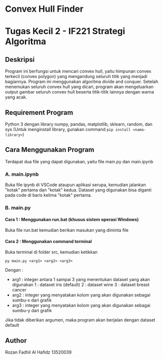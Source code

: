 # Convex Hull Finder
# Tugas Kecil 2 - IF221 Strategi Algoritma

## Deskripsi
Program ini berfungsi untuk mencari convex hull, yaitu himpunan convex terkecil (convex polygon) yang mengandung seluruh titik yang menjadi bagiannya. Program ini menggunakan algoritma divide and conquer. Setelah menemukan seluruh convex hull yang dicari, program akan mengeluarkan output gambar seluruh convex hull beserta titik-titik lainnya dengan warna yang acak.

## Requirement Program
Python 3 dengan library numpy, pandas, matplotlib, sklearn, random, dan sys
(Untuk menginstall library, gunakan command `pip install <nama-library>`)

## Cara Menggunakan Program
Terdapat dua file yang dapat digunakan, yaitu file main.py dan main.ipynb

### A. main.ipynb
Buka file ipynb di VSCode ataupun aplikasi serupa, kemudian jalankan "kotak" pertama dan "kotak" kedua. Dataset yang digunakan bisa diganti pada code di baris kelima "kotak" pertama.

### B. main.py

#### Cara 1 : Menggunakan run.bat (khusus sistem operasi Windows)
Buka file run.bat kemudian berikan masukan yang diminta file

#### Cara 2 : Menggunakan command terminal
Buka terminal di folder src, kemudian ketikkan
```
py main.py <arg1> <arg2> <arg3>
```
Dengan :
- arg1 : integer antara 1 sampai 3 yang menentukan dataset yang akan digunakan
    1 : dataset iris (default)
    2 : dataset wine
    3 : dataset breast cancer
- arg2 : integer yang menyatakan kolom yang akan digunakan sebagai sumbu-x dari grafik
- arg3 : integer yang menyatakan kolom yang akan digunakan sebagai sumbu-y dari grafik

Jika tidak diberikan argumen, maka program akan berjalan dengan dataset default

## Author
Rozan Fadhil Al Hafidz
13520039
